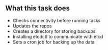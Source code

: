 ## What this task does
* Checks connectivity before running tasks
* Updates the repos
* Creates a directory for storing backups
* Installing etcdctl to communicate with etcd
* Sets a cron job for backing up the data
